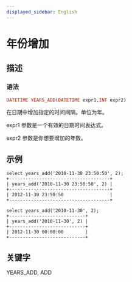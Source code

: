```yaml
---
displayed_sidebar: English
---
```


# 年份增加

## 描述

### 语法

```Haskell
DATETIME YEARS_ADD(DATETIME expr1,INT expr2)
```

在日期中增加指定的时间间隔。单位为年。

expr1 参数是一个有效的日期时间表达式。

expr2 参数是你想要增加的年数。

## 示例

```Plain
select years_add('2010-11-30 23:50:50', 2);
+-------------------------------------+
| years_add('2010-11-30 23:50:50', 2) |
+-------------------------------------+
| 2012-11-30 23:50:50                 |
+-------------------------------------+

select years_add('2010-11-30', 2);
+----------------------------+
| years_add('2010-11-30', 2) |
+----------------------------+
| 2012-11-30 00:00:00        |
+----------------------------+
```

## 关键字

YEARS_ADD, ADD
